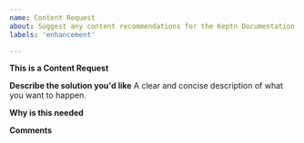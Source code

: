 ```yaml
---
name: Content Request 
about: Suggest any content recommendations for the Keptn Documentation
labels: 'enhancement'

---
```


**This is a Content Request**
<!-- Please only use this template for submitting feature/enhancement requests -->
<!-- See Documentation https://keptn.sh/docs/ for guidance that which content you want to enhance . -->

**Describe the solution you'd like**
A clear and concise description of what you want to happen.

**Why is this needed**

**Comments**
<!-- Any additional related comments that might help. Drawings/mockups would be extremely helpful (if required). -->